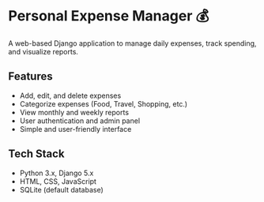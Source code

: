 # Personal Expense Manager 💰

A web-based Django application to manage daily expenses, track spending, and visualize reports.

## Features
- Add, edit, and delete expenses
- Categorize expenses (Food, Travel, Shopping, etc.)
- View monthly and weekly reports
- User authentication and admin panel
- Simple and user-friendly interface

## Tech Stack
- Python 3.x, Django 5.x
- HTML, CSS, JavaScript
- SQLite (default database)
